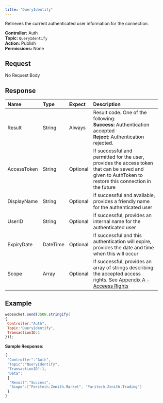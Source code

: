 ```yaml
---
title: "QueryIdentify"
---
```


Retrieves the current authenticated user information for the connection.

**Controller:** Auth\
**Topic:** `QueryIdentify`\
**Action:** Publish\
**Permissions:** None

## Request

No Request Body

## Response

| Name                | Type   | Expect   | Description |
| :-----------------  | :----- | :------- | :--- |
| Result | String | Always | Result code. One of the following:<br>**Success:** Authentication accepted<br>**Reject:** Authentication rejected. |
| AccessToken | String | Optional | If successful and permitted for the user, provides the access token that can be saved and given to AuthToken to restore this connection in the future |
| DisplayName | String | Optional | If successful and available, provides a friendly name for the authenticated user |
| UserID | String | Optional | If successful, provides an internal name for the authenticated user |
| ExpiryDate | DateTime | Optional | If successful and this authentication will expire, provides the date and time when this will occur |
| Scope | Array | Optional | If successful, provides an array of strings describing the accepted access rights. See [Appendix A - Acceess Rights](../../../appendices/a-access-rights/) |

## Example

```javascript
websocket.send(JSON.stringify(
{
 Controller:"Auth",
 Topic:"QueryIdentify",
 TransactionID:1
}));
```

**Sample Response:**

```javascript
{
 "Controller":"Auth",
 "Topic":"QueryIdentify",
 "TransactionID":1,
 "Data":
 {
  "Result":"Success",
  "Scope":["Paritech.Zenith.Market", "Paritech.Zenith.Trading"]
 }
}
```

